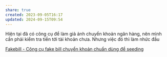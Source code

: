 ```yaml
---
share: true
created: 2023-09-05T16:17
updated: 2024-09-15T09:54
---
```

Hiện tại đã có công cụ để làm giả ảnh chuyển khoản ngân hàng, nên mình cần phải kiểm tra tiền tới tài khoản chưa. Nhưng việc đó thì làm nhức đầu

[Fakebill - Công cụ fake bill chuyển khoản chuẩn dùng để seeding](https://fakebillck.com/)
